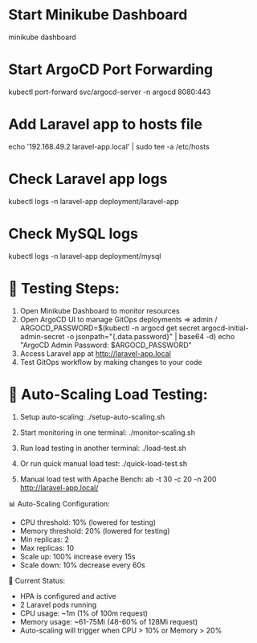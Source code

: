 
# Start Minikube Dashboard
minikube dashboard

# Start ArgoCD Port Forwarding
kubectl port-forward svc/argocd-server -n argocd 8080:443

# Add Laravel app to hosts file
echo '192.168.49.2 laravel-app.local' | sudo tee -a /etc/hosts

# Check Laravel app logs
kubectl logs -n laravel-app deployment/laravel-app

# Check MySQL logs
kubectl logs -n laravel-app deployment/mysql

🎯 Testing Steps:
================

1. Open Minikube Dashboard to monitor resources
2. Open ArgoCD UI to manage GitOps deployments => admin / ARGOCD_PASSWORD=$(kubectl -n argocd get secret argocd-initial-admin-secret -o jsonpath="{.data.password}" | base64 -d)
echo "ArgoCD Admin Password: $ARGOCD_PASSWORD"
3. Access Laravel app at http://laravel-app.local
4. Test GitOps workflow by making changes to your code

🚀 Auto-Scaling Load Testing:
============================

1. Setup auto-scaling:
   ./setup-auto-scaling.sh

2. Start monitoring in one terminal:
   ./monitor-scaling.sh

3. Run load testing in another terminal:
   ./load-test.sh

4. Or run quick manual load test:
   ./quick-load-test.sh

5. Manual load test with Apache Bench:
   ab -t 30 -c 20 -n 200 http://laravel-app.local/

📊 Auto-Scaling Configuration:
- CPU threshold: 10% (lowered for testing)
- Memory threshold: 20% (lowered for testing)
- Min replicas: 2
- Max replicas: 10
- Scale up: 100% increase every 15s
- Scale down: 10% decrease every 60s

🎯 Current Status:
- HPA is configured and active
- 2 Laravel pods running
- CPU usage: ~1m (1% of 100m request)
- Memory usage: ~61-75Mi (48-60% of 128Mi request)
- Auto-scaling will trigger when CPU > 10% or Memory > 20%
